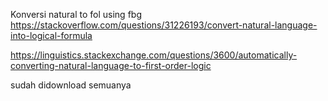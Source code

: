 Konversi natural to fol using fbg
https://stackoverflow.com/questions/31226193/convert-natural-language-into-logical-formula

https://linguistics.stackexchange.com/questions/3600/automatically-converting-natural-language-to-first-order-logic

sudah didownload semuanya